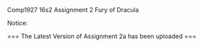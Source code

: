 Comp1927 16s2 Assignment 2 Fury of Dracula

Notice:

=== The Latest Version of Assignment 2a has been uploaded ===

